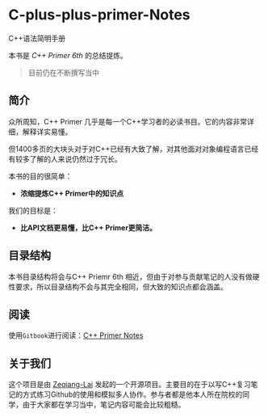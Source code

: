 # C-plus-plus-primer-Notes
C++语法简明手册

本书是 *C++ Primer 6th* 的总结提炼。

> 目前仍在不断撰写当中

## 简介

众所周知，C++ Primer 几乎是每一个C++学习者的必读书目。它的内容非常详细，解释详实易懂。

但1400多页的大块头对于对C++已经有大致了解，对其他面对对象编程语言已经有较多了解的人来说仍然过于冗长。

本书的目的很简单：

- **浓缩提炼C++ Primer中的知识点**

我们的目标是：

- **比API文档更易懂，比C++ Primer更简洁。**



## 目录结构

本书目录结构将会与C++ Priemr 6th 相近，但由于对参与贡献笔记的人没有做硬性要求，所以目录结构不会与其完全相同，但大致的知识点都会涵盖。



## 阅读

使用`Gitbook`进行阅读：[C++ Primer Notes](https://zeqiang-lai.gitbooks.io/cpp-primer-notes/content/)



## 关于我们

这个项目是由 [Zeqiang-Lai](https://github.com/Zeqiang-Lai) 发起的一个开源项目。主要目的在于以写C++复习笔记的方式练习Github的使用和模拟多人协作。参与者都是他本人所在院校的同学，由于大家都在学习当中，笔记内容可能会比较粗糙。
